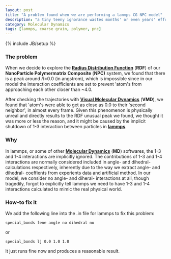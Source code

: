 ```yaml
---
layout: post
title: "A problem found when we are performing a lammps CG NPC model"
description: "a tiny teeny ignorance wastes months' or even years' effort"
category: Molecular Dynamics
tags: [lammps, coarse grain, polymer, pnc]
---
```

{% include JB/setup %}

### The problem
When we decide to explore the **[Radius Distribution Function](http://en.wikipedia.org/wiki/Radial_distribution_function)** (**RDF**) of our **NanoParticle Polymermatrix Composite** (**NPC)** system, we found that there is a peak around *R*=0.0 (in angstrom), which is impossible since in our model the interaction coefficients are set to prevent 'atom's from approaching each other closer than ~4.0.

After checking the trajectories with **[Visual Molecular Dynamics](http://www.ks.uiuc.edu/Research/vmd/)** (**VMD**), we found that 'atom's were able to get as close as 0.0 to their 'second neighbor', in almost every frame. Given this phenomenon is physically unreal and directly results to the RDF unusual peak we found, we thought it was more or less the reason, and it might be caused by the implicit shutdown of 1-3 interaction between particles in **[lammps](http://lammps.sandia.gov)**.

### Why
In lammps, or some of other **[Molecular Dynamics](http://en.wikipedia.org/wiki/Molecular_dynamics)** (**MD**) softwares, the 1-3 and 1-4 interactions are implicitly ignored. The contributions of 1-3 and 1-4 interactions are normally considered included in angle- and dihedral- calculations respectively, inherently due to the way we extract angle- and dihedral- coeffients from experients data and artificial method. In our model, we consider no angle- and diheral- interactions at all, though tragedily, forgot to explicitly tell lammps we need to have 1-3 and 1-4 interactions calculated to mimic the real physical world.

### How-to fix it
We add the following line into the .in file for lammps to fix this problem:

    special_bonds fene angle no dihedral no
or
    
    special_bonds lj 0.0 1.0 1.0

It just runs fine now and produces a reasonable result.